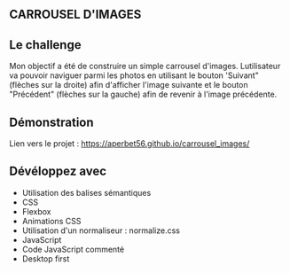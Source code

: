 ## CARROUSEL D'IMAGES

## Le challenge

Mon objectif a été de construire un simple carrousel d'images. Lutilisateur va pouvoir naviguer parmi les photos en utilisant le bouton 'Suivant" (flèches sur la droite) afin d'afficher l'image suivante et le bouton "Précédent" (flèches sur la gauche) afin de revenir à l'image précédente.

## Démonstration

Lien vers le projet : https://aperbet56.github.io/carrousel_images/

## Dévéloppez avec

- Utilisation des balises sémantiques
- CSS
- Flexbox
- Animations CSS
- Utilisation d'un normaliseur : normalize.css
- JavaScript
- Code JavaScript commenté
- Desktop first
